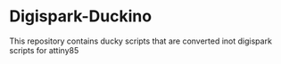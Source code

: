 # Digispark-Duckino
This repository contains ducky scripts that are converted inot digispark scripts for attiny85
